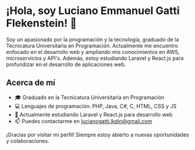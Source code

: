 # ¡Hola, soy Luciano Emmanuel Gatti Flekenstein! 👋

Soy un apasionado por la programación y la tecnología, graduado de la Tecnicatura Universitaria en Programación. 
Actualmente me encuentro enfocado en el desarrollo web y ampliando mis conocimientos en AWS, microservicios y API's. 
Además, estoy estudiando Laravel y React.js para profundizar en el desarrollo de aplicaciones web.

## Acerca de mí

- 🎓 Graduado en la Tecnicatura Universitaria en Programación
- 💻 Lenguajes de programación: PHP, Java, C#, C, HTML, CSS y JS
- 🌱 Actualmente estudiando Laravel y React.js para desarrollo web
- 📫 Puedes contactarme en lucianogatti.lkdin@gmail.com 

¡Gracias por visitar mi perfil! Siempre estoy abierto a nuevas oportunidades y colaboraciones.

<!---
Luciano-Gatti/Luciano-Gatti is a ✨ special ✨ repository because its `README.md` (this file) appears on your GitHub profile.
You can click the Preview link to take a look at your changes.
--->
